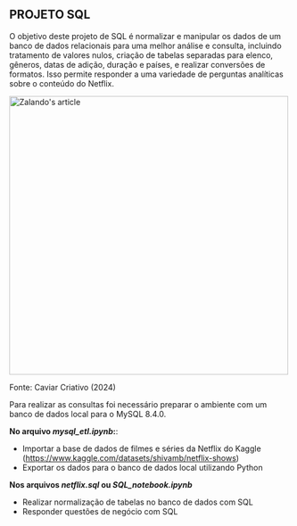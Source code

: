 ## **PROJETO SQL**
O objetivo deste projeto de SQL é normalizar e manipular os dados de um banco de dados relacionais para uma melhor análise e consulta, incluindo tratamento de valores nulos, criação de tabelas separadas para elenco, gêneros, datas de adição, duração e países, e realizar conversões de formatos. Isso permite responder a uma variedade de perguntas analíticas sobre o conteúdo do Netflix.

<img src="https://www.caviarcriativo.com/storage/2020/06/Significados-da-Marca-Netflix-1.gif" alt="Zalando's article" width="500"/>

Fonte: Caviar Criativo (2024)

Para realizar as consultas foi necessário preparar o ambiente com um banco de dados local para o MySQL 8.4.0.

**No arquivo *mysql_etl.ipynb*:**:
- Importar a base de dados de filmes e séries da Netflix do Kaggle (https://www.kaggle.com/datasets/shivamb/netflix-shows)
- Exportar os dados para o banco de dados local utilizando Python  

**Nos arquivos *netflix.sql* ou *SQL_notebook.ipynb***
- Realizar normalização de tabelas no banco de dados com SQL
- Responder questões de negócio com SQL  
